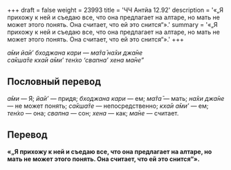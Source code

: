 +++
draft = false
weight = 23993
title = 'ЧЧ Антйа 12.92'
description = '«„Я прихожу к ней и съедаю все, что она предлагает на алтаре, но мать не может этого понять. Она считает, что ей это снится“».'
summary = '«„Я прихожу к ней и съедаю все, что она предлагает на алтаре, но мать не может этого понять. Она считает, что ей это снится“».'
+++

_а̄ми йа̄и’ бходжана кари — ма̄та̄ на̄хи джа̄не  
са̄кша̄те кха̄и а̄ми’ тен̇хо ‘свапна’ хена ма̄не”_

## Пословный перевод

_а̄ми_ — Я; _йа̄и’_ — придя; _бходжана_ _кари_ — ем; _ма̄та̄_ — мать; _на̄хи_ _джа̄не_ — не может понять; _са̄кша̄те_ — непосредственно; _кха̄и_ _а̄ми’_ — ем; _тен̇хо_ — она; _свапна_ — сон; _хена_ — как; _ма̄не_ — считает.

## Перевод

**«„Я прихожу к ней и съедаю все, что она предлагает на алтаре, но мать не может этого понять. Она считает, что ей это снится“».**
